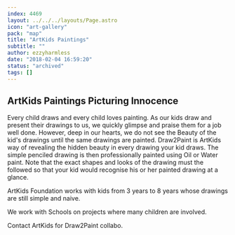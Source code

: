 ```yaml
---
index: 4469
layout: ../../../layouts/Page.astro
icon: "art-gallery"
pack: "map"
title: "ArtKids Paintings"
subtitle: ""
author: ezzyharmless
date: "2018-02-04 16:59:20"
status: "archived"
tags: []
---
```


ArtKids Paintings Picturing Innocence
-------------------------------------

Every child draws and every child loves painting. As our kids draw and present their drawings to us, we quickly glimpse and praise them for a job well done. However, deep in our hearts, we do not see the Beauty of the kid's drawings until the same drawings are painted. Draw2Paint is ArtKids way of revealing the hidden beauty in every drawing your kid draws. The simple penciled drawing is then professionally painted using Oil or Water paint. Note that the exact shapes and looks of the drawing must the followed so that your kid would recognise his or her painted drawing at a glance.

ArtKids Foundation works with kids from 3 years to 8 years whose drawings are still simple and naive.

We work with Schools on projects where many children are involved.

Contact ArtKids for Draw2Paint collabo.
